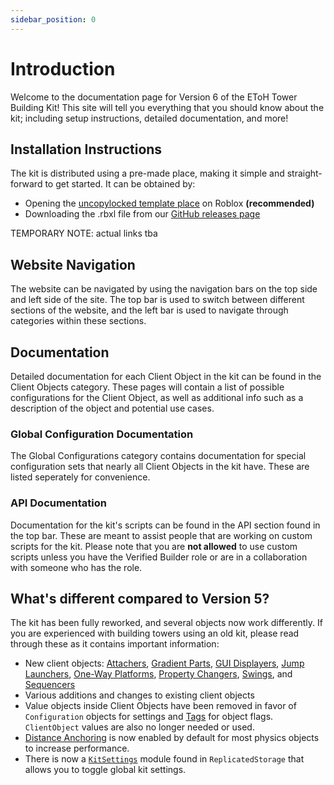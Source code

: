 ```yaml
---
sidebar_position: 0
---
```


# Introduction

Welcome to the documentation page for Version 6 of the EToH Tower Building Kit! This site will tell you everything that you should know about the kit; including setup instructions, detailed documentation, and more!

## Installation Instructions

The kit is distributed using a pre-made place, making it simple and straight-forward to get started. It can be obtained by:
* Opening the [uncopylocked template place](https://github.com/etohgame/kit) on Roblox **(recommended)**
* Downloading the .rbxl file from our [GitHub releases page](https://github.com/etohgame/kit)

TEMPORARY NOTE: actual links tba

## Website Navigation

The website can be navigated by using the navigation bars on the top side and left side of the site. The top bar is used to switch between different sections of the website, and the left bar is used to navigate through categories within these sections.

## Documentation

Detailed documentation for each Client Object in the kit can be found in the Client Objects category. These pages will contain a list of possible configurations for the Client Object, as well as additional info such as a description of the object and potential use cases.

### Global Configuration Documentation

The Global Configurations category contains documentation for special configuration sets that nearly all Client Objects in the kit have. These are listed seperately for convenience.

### API Documentation

Documentation for the kit's scripts can be found in the API section found in the top bar. These are meant to assist people that are working on custom scripts for the kit. Please note that you are **not allowed** to use custom scripts unless you have the Verified Builder role or are in a collaboration with someone who has the role.

## What's different compared to Version 5?

The kit has been fully reworked, and several objects now work differently.
If you are experienced with building towers using an old kit, please read through these as it contains important information:

* New client objects: 
[Attachers](client-objects/attachers.md), 
[Gradient Parts](client-objects/gradient-parts.md),
[GUI Displayers](client-objects/gradient-parts.md), <!-- change link later -->
[Jump Launchers](client-objects/jump-launchers.md),
[One-Way Platforms](client-objects/one-way-platforms.md),
[Property Changers](client-objects/property-changers.md),
[Swings](client-objects/swings.md),
and [Sequencers](client-objects/sequencers.md)
* Various additions and changes to existing client objects
* Value objects inside Client Objects have been removed in favor of `Configuration` objects for settings and [Tags](misc.md#object-tags) for object flags. `ClientObject` values are also no longer needed or used.
* [Distance Anchoring](client-objects/distance-anchoring.md) is now enabled by default for most physics objects to increase performance.
* There is now a [`KitSettings`](misc.md#kit-settings) module found in `ReplicatedStorage` that allows you to toggle global kit settings.